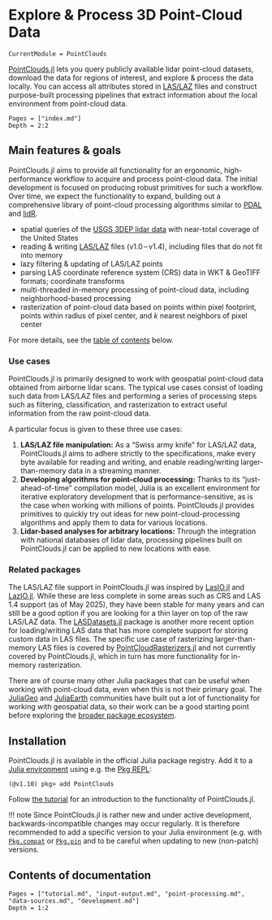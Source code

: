 # Explore & Process 3D Point-Cloud Data

```@meta
CurrentModule = PointClouds
```

[PointClouds.jl](https://github.com/efpl-columbia/PointClouds.jl) lets you
query publicly available lidar point-cloud datasets, download the data for
regions of interest, and explore & process the data locally. You can access all
attributes stored in [LAS/LAZ](https://en.wikipedia.org/wiki/LAS_file_format)
files and construct purpose-built processing pipelines that extract information
about the local environment from point-cloud data.

```@contents
Pages = ["index.md"]
Depth = 2:2
```

## Main features & goals

PointClouds.jl aims to provide all functionality for an ergonomic,
high-performance workflow to acquire and process point-cloud data. The initial
development is focused on producing robust primitives for such a workflow.
Over time, we expect the functionality to expand, building out a comprehensive
library of point-cloud processing algorithms similar to
[PDAL](https://pdal.io/) and [lidR](https://r-lidar.github.io/lidRbook/).

- spatial queries of the [USGS 3DEP lidar
  data](https://www.usgs.gov/3d-elevation-program) with near-total coverage of
  the United States
- reading & writing [LAS/LAZ](https://en.wikipedia.org/wiki/LAS_file_format)
  files (v1.0 – v1.4), including files that do not fit into memory
- lazy filtering & updating of LAS/LAZ points
- parsing LAS coordinate reference system (CRS) data in WKT & GeoTIFF formats;
  coordinate transforms
- multi-threaded in-memory processing of point-cloud data, including
  neighborhood-based processing
- rasterization of point-cloud data based on points within pixel footprint,
  points within radius of pixel center, and *k* nearest neighbors of pixel
  center

For more details, see the [table of contents](@ref "Contents of documentation") below.

### Use cases

PointClouds.jl is primarily designed to work with geospatial point-cloud data obtained from airborne lidar scans.
The typical use cases consist of loading such data from LAS/LAZ files and performing a series of processing steps such as filtering, classification, and rasterization to extract useful information from the raw point-cloud data.

A particular focus is given to these three use cases:

1) **LAS/LAZ file manipulation:** As a “Swiss army knife” for LAS/LAZ data, PointClouds.jl aims to adhere strictly to the specifications, make every byte available for reading and writing, and enable reading/writing larger-than-memory data in a streaming manner.
2) **Developing algorithms for point-cloud processing:** Thanks to its “just-ahead-of-time” compilation model, Julia is an excellent environment for iterative exploratory development that is performance-sensitive, as is the case when working with millions of points. PointClouds.jl provides primitives to quickly try out ideas for new point-cloud-processing algorithms and apply them to data for various locations.
3) **Lidar-based analyses for arbitrary locations:** Through the integration with national databases of lidar data, processing pipelines built on PointClouds.jl can be applied to new locations with ease.

### Related packages

The LAS/LAZ file support in PointClouds.jl was inspired by [LasIO.jl](https://github.com/visr/LasIO.jl) and [LazIO.jl](https://github.com/evetion/LazIO.jl).
While these are less complete in some areas such as CRS and LAS 1.4 support (as of May 2025), they have been stable for many years and can still be a good option if you are looking for a thin layer on top of the raw LAS/LAZ data.
The [LASDatasets.jl](https://github.com/fugro-oss/LASDatasets.jl) package is another more recent option for loading/writing LAS data that has more complete support for storing custom data in LAS files.
The specific use case of rasterizing larger-than-memory LAS files is covered by [PointCloudRasterizers.jl](https://github.com/Deltares-research/PointCloudRasterizers.jl) and not currently covered by PointClouds.jl, which in turn has more functionality for in-memory rasterization.

There are of course many other Julia packages that can be useful when working with point-cloud data, even when this is not their primary goal.
The [JuliaGeo](https://github.com/JuliaGeo/) and [JuliaEarth](https://github.com/JuliaEarth/) communities have built out a lot of functionality for working with geospatial data, so their work can be a good starting point before exploring the [broader package ecosystem](https://julialang.org/packages/).

## Installation

PointClouds.jl is available in the official Julia package registry.
Add it to a [Julia environment](https://pkgdocs.julialang.org/v1/getting-started/#Getting-Started-with-Environments) using e.g. the [Pkg REPL](https://pkgdocs.julialang.org/v1/getting-started/#Basic-Usage):

```julia-repl
(@v1.10) pkg> add PointClouds
```

Follow [the tutorial](@ref "Tutorial") for an introduction to the functionality of PointClouds.jl.

!!! note
    Since PointClouds.jl is rather new and under active development, backwards-incompatible changes may occur regularly.
    It is therefore recommended to add a specific version to your Julia environment (e.g. with [`Pkg.compat`](https://pkgdocs.julialang.org/v1/api/#Pkg.compat) or [`Pkg.pin`](https://pkgdocs.julialang.org/v1/api/#Pkg.pin) and to be careful when updating to new (non-patch) versions.

## Contents of documentation

```@contents
Pages = ["tutorial.md", "input-output.md", "point-processing.md", "data-sources.md", "development.md"]
Depth = 1:2
```
